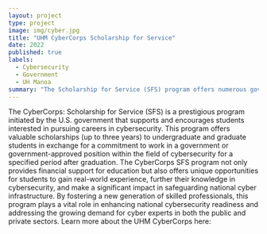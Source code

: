 ```yaml
---
layout: project
type: project
image: img/cyber.jpg
title: "UHM CyberCorps Scholarship for Service"
date: 2022
published: true
labels:
  - Cybersecurity
  - Government
  - UH Manoa
summary: "The Scholarship for Service (SFS) program offers numerous government opportunities and scholarships to students pursuing careers in the field of cybersecurity."
---
```


The CyberCorps: Scholarship for Service (SFS) is a prestigious program initiated by the U.S. government that supports and encourages students interested in pursuing careers in cybersecurity. This program offers valuable scholarships (up to three years) to undergraduate and graduate students in exchange for a commitment to work in a government or government-approved position within the field of cybersecurity for a specified period after graduation. The CyberCorps SFS program not only provides financial support for education but also offers unique opportunities for students to gain real-world experience, further their knowledge in cybersecurity, and make a significant impact in safeguarding national cyber infrastructure. By fostering a new generation of skilled professionals, this program plays a vital role in enhancing national cybersecurity readiness and addressing the growing demand for cyber experts in both the public and private sectors. Learn more about the UHM CyberCorps here: 
